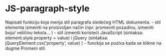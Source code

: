 # JS-paragraph-style
Napisati funkciju koja menja stil paragrafa sledećeg HTML dokumenta.     - stil elementa izmeniti na proizvoljan način (npr. promeniti pozadinu,     izmeniti boju/ veličinu teksta... )     - stil izmeniti koristeći JavaScript (sintaksa: element.style.property =     value) i jQuery (sintaksa: jQueryElement.css(‘property’, value) )     - funckija se poziva kada se klikne na dugme Promeni stil.
